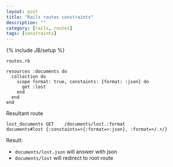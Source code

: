 ```yaml
---
layout: post
title: "Rails routes constraints"
description: ""
category: [rails, routes]
tags: [constraints]
---
```

{% include JB/setup %}

`routes.rb`

    resources :documents do
      collection do
        scope format: true, constaints: {format: :json} do
          get :lost
        end
      end
    end

Resultant route

    lost_documents GET    /documents/lost.:format              documents#lost {:constaints=>{:format=>:json}, :format=>/.+/}

Result:

- `documents/lost.json` will answer with json
- `documents/lost` will redirect to root route

